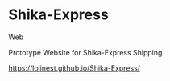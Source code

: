 # Shika-Express
Web

Prototype Website for Shika-Express Shipping

https://lolinest.github.io/Shika-Express/
